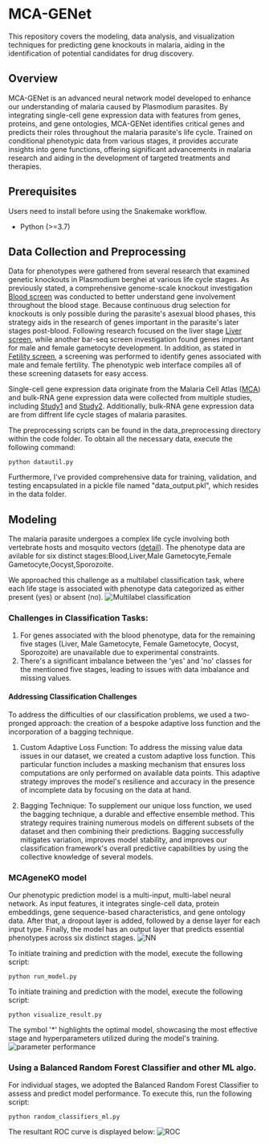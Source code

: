# MCA-GENet
This repository covers the modeling, data analysis, and visualization techniques for predicting gene knockouts in malaria, aiding in the identification of potential candidates for drug discovery.

## Overview
MCA-GENet is an advanced neural network model developed to enhance our understanding of malaria caused by Plasmodium parasites. By integrating single-cell gene expression data with features from genes, proteins, and gene ontologies, MCA-GENet identifies critical genes and predicts their roles throughout the malaria parasite's life cycle. Trained on conditional phenotypic data from various stages, it provides accurate insights into gene functions, offering significant advancements in malaria research and aiding in the development of targeted treatments and therapies.

## Prerequisites

Users need to install before using the Snakemake workflow.

- Python (>=3.7)

## Data Collection and Preprocessing 

Data for phenotypes were gathered from several research that examined genetic knockouts in Plasmodium berghei at various life cycle stages. As previously stated, a comprehensive genome-scale knockout investigation [Blood screen](https://pubmed.ncbi.nlm.nih.gov/28708996/) was conducted to better understand gene involvement throughout the blood stage. Because continuous drug selection for knockouts is only possible during the parasite's asexual blood phases, this strategy aids in the research of genes important in the parasite's later stages post-blood. Following research focused on the liver stage [Liver screen](https://pubmed.ncbi.nlm.nih.gov/31730853/), while another bar-seq screen investigation found genes important for male and female gametocyte development. In addition, as stated in [Fetility screen](https://www.biorxiv.org/content/10.1101/2023.12.25.572958v1.abstract), a screening was performed to identify genes associated with male and female fertility. The phenotypic web interface compiles all of these screening datasets for easy access.

Single-cell gene expression data originate from the Malaria Cell Atlas ([MCA](https://www.malariacellatlas.org/)) and bulk-RNA gene expression data were collected from multiple studies, including [Study1](https://pubmed.ncbi.nlm.nih.gov/30177743/) and [Study2](https://pubmed.ncbi.nlm.nih.gov/28081440/). Additionally, bulk-RNA gene expression data are from diffrent life cycle stages of malaria parasites.

The preprocessing scripts can be found in the data_preprocessing directory within the code folder. To obtain all the necessary data, execute the following command:
~~~
python datautil.py
~~~

Furthermore, I've provided comprehensive data for training, validation, and testing encapsulated in a pickle file named "data_output.pkl", which resides in the data folder.

## Modeling
The malaria parasite undergoes a complex life cycle involving both vertebrate hosts and mosquito vectors ([detail](https://www.malariavaccine.org/malaria-and-vaccines/vaccine-development/life-cycle-malaria-parasite)). The phenotype data are avilable for six distinct stages:Blood,Liver,Male Gametocyte,Female Gametocyte,Oocyst,Sporozoite.

We approached this challenge as a multilabel classification task, where each life stage is associated with phenotype data categorized as either present (yes) or absent (no).
![Multilabel classification](https://github.com/vpandey-om/MCAgeneKO/blob/main/Figures/NN.svg.png)

### Challenges in Classification Tasks:
1. For genes associated with the blood phenotype, data for the remaining five stages (Liver, Male Gametocyte, Female Gametocyte, Oocyst, Sporozoite) are unavailable due to experimental constraints.
2. There's a significant imbalance between the 'yes' and 'no' classes for the mentioned five stages, leading to issues with data imbalance and missing values.
#### Addressing Classification Challenges
To address the difficulties of our classification problems, we used a two-pronged approach: the creation of a bespoke adaptive loss function and the incorporation of a bagging technique.

1. Custom Adaptive Loss Function: To address the missing value data issues in our dataset, we created a custom adaptive loss function. This particular function includes a masking mechanism that ensures loss computations are only performed on available data points. This adaptive strategy improves the model's resilience and accuracy in the presence of incomplete data by focusing on the data at hand.

2. Bagging Technique: To supplement our unique loss function, we used the bagging technique, a durable and effective ensemble method. This strategy requires training numerous models on different subsets of the dataset and then combining their predictions. Bagging successfully mitigates variation, improves model stability, and improves our classification framework's overall predictive capabilities by using the collective knowledge of several models.

### MCAgeneKO model
Our phenotypic prediction model is a multi-input, multi-label neural network. As input features, it integrates single-cell data, protein embeddings, gene sequence-based characteristics, and gene ontology data. After that, a dropout layer is added, followed by a dense layer for each input type. Finally, the model has an output layer that predicts essential phenotypes across six distinct stages.
![NN](https://github.com/vpandey-om/MCAgeneKO/blob/main/Figures/multilableNN.png)

To initiate training and prediction with the model, execute the following script:
~~~
python run_model.py
~~~
To initiate training and prediction with the model, execute the following script:
~~~
python visualize_result.py
~~~
The symbol '*' highlights the optimal model, showcasing the most effective stage and hyperparameters utilized during the model's training. 
![parameter performance](https://github.com/vpandey-om/MCAgeneKO/blob/main/Figures/Fig1_heatmp_selected_best_models.png)

### Using a Balanced Random Forest Classifier and other ML algo.
For individual stages, we adopted the Balanced Random Forest Classifier to assess and predict model performance.
To execute this, run the following script:
~~~
python random_classifiers_ml.py
~~~
The resultant ROC curve is displayed below:
![ROC](https://github.com/vpandey-om/MCAgeneKO/blob/main/Figures/ROC.png)


